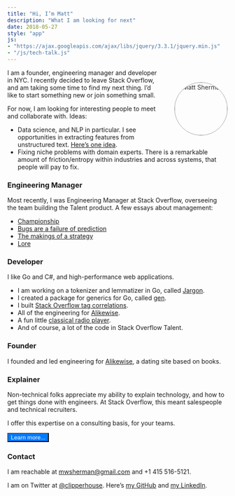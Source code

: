 ```yaml
---
title: "Hi, I’m Matt"
description: "What I am looking for next"
date: 2018-05-27
style: "app"
js:
- "https://ajax.googleapis.com/ajax/libs/jquery/3.3.1/jquery.min.js"
- "/js/tech-talk.js"
---
```


![Matt Sherman](https://pbs.twimg.com/profile_images/557247446649036800/JSalo08u_400x400.jpeg#photo)

I am a founder, engineering manager and developer in NYC. I recently decided to leave Stack Overflow, and am taking some time to find my next thing. I’d like to start something new or join something small.

For now, I am looking for interesting people to meet and collaborate with. Ideas:

- Data science, and NLP in particular. I see opportunities in extracting features from unstructured text. [Here’s one idea](https://docs.google.com/document/d/1lqMYoLtqeu6q2Q_ToI_f5hHMV4tNULtgL9jVizhE7SA/edit?usp=sharing).
- Fixing niche problems with domain experts. There is a remarkable amount of friction/entropy within industries and across systems, that people will pay to fix.

### Engineering Manager

Most recently, I was Engineering Manager at Stack Overflow, overseeing the team building the Talent product. A few essays about management:

- [Championship](/championship/)
- [Bugs are a failure of prediction](/bugs-are-a-failure-of-prediction/)
- [The makings of a strategy](makings-of-a-strategy/)
- [Lore](/lore/)

### Developer

I like Go and C#, and high-performance web applications.

- I am working on a tokenizer and lemmatizer in Go, called [Jargon](/jargon/).
- I created a package for generics for Go, called [gen](/gen/overview/).
- I built [Stack Overflow tag correlations](/stack-correlations/).
- All of the engineering for [Alikewise](/alikewise/).
- A fun little [classical radio player](/classical/).
- And of course, a lot of the code in Stack Overflow Talent.

### Founder

I founded and led engineering for [Alikewise](/alikewise/), a dating site based on books.

### Explainer

Non-technical folks appreciate my ability to explain technology, and how to get things done with engineers. At Stack Overflow, this meant salespeople and technical recruiters.

I offer this expertise on a consulting basis, for your teams.

<button href="/tech-talk/"> Learn more... </button>

### Contact

I am reachable at mwsherman@gmail.com and +1 415 516-5121.

I am on Twitter at [@clipperhouse](https://mobile.twitter.com/@clipperhouse). Here’s [my GitHub](https://github.com/clipperhouse) and [my LinkedIn](https://linkedin.com/in/clipperhouse).


<style>
img[src$='#photo'] {
    float: right;
    margin: 0 0 2em 2em;
    position: relative;
    top: 30px;
    opacity: .9;
    width: 120px;
    border-radius: 50%;
    border: 1px solid #999;
}

button {
    width: auto;
    background-color: #007AFF;
    color: white;
}
</style>
